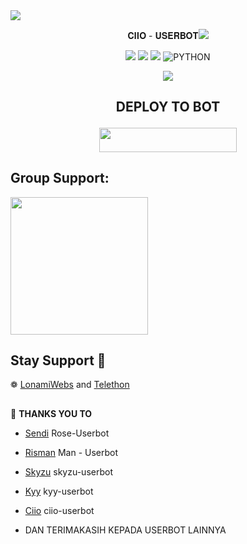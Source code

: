 <img src="https://user-images.githubusercontent.com/73097560/115834477-dbab4500-a447-11eb-908a-139a6edaec5c.gif">
   <p align="center">
   𝐂𝐈𝐈𝐎  -  𝐔𝐒𝐄𝐑𝐁𝐎𝐓​​ 
<img src="https://user-images.githubusercontent.com/73097560/115834477-dbab4500-a447-11eb-908a-139a6edaec5c.gif">

<p align="center">
    <a href="https://github.com/cioyourfvboynih/Ciio-Userbot/commits/skyzu-userbot"><img src="https://img.shields.io/github/last-commit/cioyourfvboynih/Ciio-Userbot?color=ff0000&logo=github&logoColor=ffffff&style=for-the-badge" /></a>
    <a href="https://github.com/cioyourfvboynih/Ciio-Userbot"> <img src="https://img.shields.io/github/repo-size/cioyourfvboynih/Ciio-Userbot?logo=github&style=for-the-badge" /></a>
    <a href="https://pypi.org/project/Telethon/"><img src="https://img.shields.io/pypi/v/telethon?color=important&label=telethon&logo=python&logoColor=brightgreen&style=for-the-badge" /></a>
    <img alt="PYTHON" src="https://img.shields.io/badge/PYTHON-v3.9.6-purple?style=for-the-badge&logo=appveyor"/>
    </p>

<p align="center">
  <img src="https://telegra.ph/file/81858c3a4428f97fec321.jpg">
</p>

## <p align="center">DEPLOY TO BOT</p>

<p align="center"><a href="https://telegram.dog/XTZ_HerokuBot?start=Y2lveW91cmZ2Ym95bmloL0NpaW8tVXNlcmJvdCBDaWlvLVVzZXJib3Q"> <img src="https://img.shields.io/badge/Deploy%20To%20Heroku-blue?style=for-the-badge&logo=heroku" width="220" height="38.45"/></a></p>


## Group Support:

   <a href="https://t.me/projectcio"><img src="https://img.shields.io/badge/Group%20Support%3F-yes-green?&style=flat-square?&logo=telegram" width=220px></a></p>


## Stay Support 🚀
❁   [LonamiWebs](https://github.com/LonamiWebs/) and [Telethon](https://github.com/LonamiWebs/Telethon)

##

🔰 **THANKS YOU TO**
*   [Sendi](https://github.com/SendiAp/Rose-Userbot)   Rose-Userbot
*   [Risman](https://github.com/mrismanaziz/Man-Userbot)   Man - Userbot
*   [Skyzu](https://github.com/Skyzu/skyzu-userbot)   skyzu-userbot
*    [Kyy](https://github.com/muhammadrizky16) kyy-userbot
*   [Ciio](https://github.com/cioyourfvboynih/Ciio-Userbot) ciio-userbot

*   DAN TERIMAKASIH KEPADA USERBOT LAINNYA

